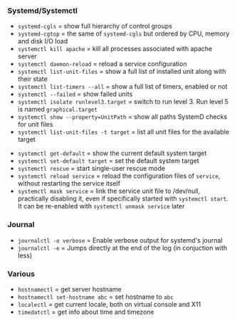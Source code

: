 ### Systemd/Systemctl

+ `systemd-cgls` = show full hierarchy of control groups
+ `systemd-cgtop` = the same of `systemd-cgls` but ordered by CPU, memory and disk I/O load
+ `systemctl kill apache` = kill all processes associated with apache server
+ `systemctl daemon-reload` = reload a service configuration
+ `systemctl list-unit-files` = show a full list of installed unit along with their state
+ `systemctl list-timers --all` = show a full list of timers, enabled or not
+ `systemctl --failed` = show failed units
+ `systemctl isolate runlevel3.target` = switch to run level 3. Run level 5 is named `graphical.target`
+ `systemctl show --property=UnitPath` = show all paths SystemD checks for unit files
+ `systemctl list-unit-files -t target` = list all unit files for the available target
* `systemctl get-default` = show the current default system target
* `systemctl set-default target` = set the default system target
* `systemctl rescue` = start single-user rescue mode
* `systemctl reload service` = reload the configuration files of `service`, without restarting the service itself
* `systemctl mask service` = link the service unit file to /dev/null, practically disabling it, even if specifically started with `systemctl start`. It can be re-enabled with `systemctl unmask service` later

### Journal

+ `journalctl -o verbose` = Enable verbose output for systemd's journal
+ `journalctl -e` = Jumps directly at the end of the log (in conjuction with less)

### Various

+ `hostnamectl` = get server hostname
+ `hostnamectl set-hostname abc` = set hostname to `abc`
+ `localectl` = get current locale, both on virtual console and X11
+ `timedatctl` = get info about time and timezone
